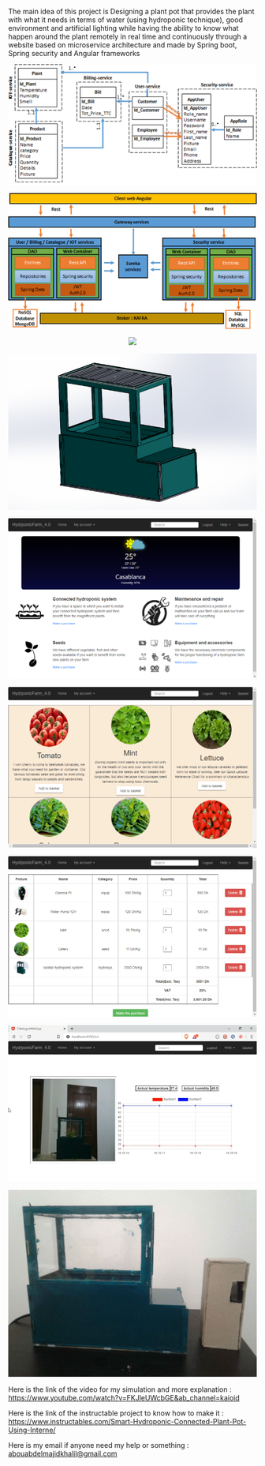 The main idea of this project is Designing a plant pot that provides the plant with what it needs in terms of water (using hydroponic technique), good environment and artificial lighting while having the ability to know what happen around the plant remotely in real time and continuously through a website based on microservice architecture and made by Spring boot, Spring security and Angular frameworks

<p align="center">
  <img src="/a.png">
</p>
<p align="center">
  <img src="/b.png">
</p>
<p align="center">
  <img src="/c.png">
</p>
<p align="center">
  <img src="/1.png">
</p>
<p align="center">
  <img src="/2.png">
</p>
<p align="center">
  <img src="/3.png">
</p>
<p align="center">
  <img src="/4.png">
</p>
<p align="center">
  <img src="/5.png">
</p>
<p align="center">
  <img src="/6.png">
</p>

Here is the link of the video for my simulation and more explanation : https://www.youtube.com/watch?v=FKJleUWcbGE&ab_channel=kaioid

Here is the link of the instructable project to know how to make it : https://www.instructables.com/Smart-Hydroponic-Connected-Plant-Pot-Using-Interne/

Here is my email if anyone need my help or something : 
abouabdelmajidkhalil@gmail.com
